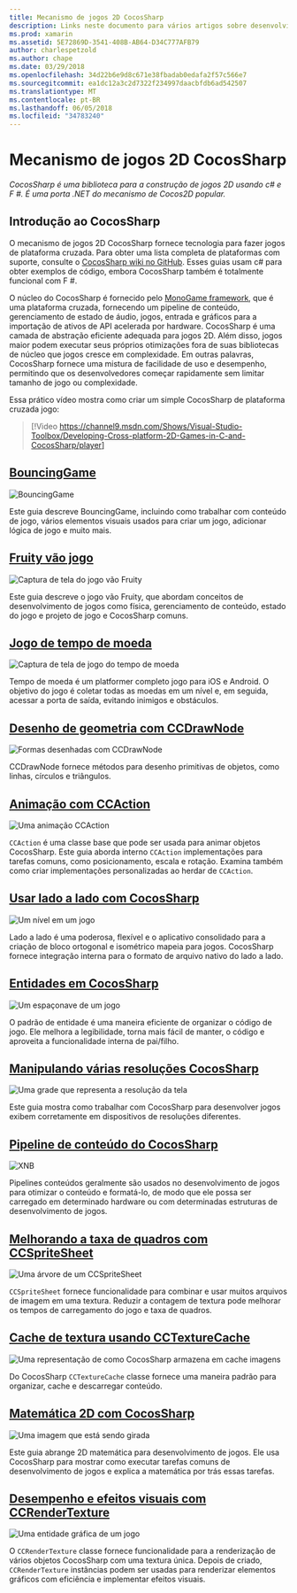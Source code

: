 ```yaml
---
title: Mecanismo de jogos 2D CocosSharp
description: Links neste documento para vários artigos sobre desenvolvimento de jogos com CocosSharp. O conteúdo vinculado descreve aplicativos de amostra, desenho, animação e muito mais.
ms.prod: xamarin
ms.assetid: 5E72869D-3541-408B-AB64-D34C777AFB79
author: charlespetzold
ms.author: chape
ms.date: 03/29/2018
ms.openlocfilehash: 34d22b6e9d8c671e38fbadab0edafa2f57c566e7
ms.sourcegitcommit: ea1dc12a3c2d7322f234997daacbfdb6ad542507
ms.translationtype: MT
ms.contentlocale: pt-BR
ms.lasthandoff: 06/05/2018
ms.locfileid: "34783240"
---
```

# <a name="cocossharp-2d-game-engine"></a>Mecanismo de jogos 2D CocosSharp

_CocosSharp é uma biblioteca para a construção de jogos 2D usando c# e F #. É uma porta .NET do mecanismo de Cocos2D popular._

## <a name="introduction-to-cocossharp"></a>Introdução ao CocosSharp

O mecanismo de jogos 2D CocosSharp fornece tecnologia para fazer jogos de plataforma cruzada. Para obter uma lista completa de plataformas com suporte, consulte o [CocosSharp wiki no GitHub](https://github.com/mono/CocosSharp/wiki).
Esses guias usam c# para obter exemplos de código, embora CocosSharp também é totalmente funcional com F #.

O núcleo do CocosSharp é fornecido pelo [MonoGame framework](http://www.monogame.net/), que é uma plataforma cruzada, fornecendo um pipeline de conteúdo, gerenciamento de estado de áudio, jogos, entrada e gráficos para a importação de ativos de API acelerada por hardware.
CocosSharp é uma camada de abstração eficiente adequada para jogos 2D.
Além disso, jogos maior podem executar seus próprios otimizações fora de suas bibliotecas de núcleo que jogos cresce em complexidade. Em outras palavras, CocosSharp fornece uma mistura de facilidade de uso e desempenho, permitindo que os desenvolvedores começar rapidamente sem limitar tamanho de jogo ou complexidade.

Essa prático vídeo mostra como criar um simple CocosSharp de plataforma cruzada jogo:

> [!Video https://channel9.msdn.com/Shows/Visual-Studio-Toolbox/Developing-Cross-platform-2D-Games-in-C-and-CocosSharp/player]

## <a name="bouncinggamegraphics-gamescocossharpbouncing-gamemd"></a>[BouncingGame](~/graphics-games/cocossharp/bouncing-game.md)

![BouncingGame](images/bouncing-game.png "BouncingGame")

Este guia descreve BouncingGame, incluindo como trabalhar com conteúdo de jogo, vários elementos visuais usados para criar um jogo, adicionar lógica de jogo e muito mais.

## <a name="fruity-falls-gamegraphics-gamescocossharpfruity-fallsmd"></a>[Fruity vão jogo](~/graphics-games/cocossharp/fruity-falls.md)

![Captura de tela do jogo vão Fruity](images/fruity-falls.png "Fruity vão captura de tela de jogo")

Este guia descreve o jogo vão Fruity, que abordam conceitos de desenvolvimento de jogos como física, gerenciamento de conteúdo, estado do jogo e projeto de jogo e CocosSharp comuns.  

## <a name="coin-time-gamegraphics-gamescocossharpcointimemd"></a>[Jogo de tempo de moeda](~/graphics-games/cocossharp/cointime.md)

![Captura de tela de jogo do tempo de moeda](images/cointime.png "captura de tela de jogo do tempo de moeda")

Tempo de moeda é um platformer completo jogo para iOS e Android. O objetivo do jogo é coletar todas as moedas em um nível e, em seguida, acessar a porta de saída, evitando inimigos e obstáculos.

## <a name="drawing-geometry-with-ccdrawnodegraphics-gamescocossharpccdrawnodemd"></a>[Desenho de geometria com CCDrawNode](~/graphics-games/cocossharp/ccdrawnode.md)

![Formas desenhadas com CCDrawNode](images/ccdrawnode.png "formas desenhadas com CCDrawNode")

CCDrawNode fornece métodos para desenho primitivas de objetos, como linhas, círculos e triângulos.

## <a name="animating-with-ccactiongraphics-gamescocossharpccactionmd"></a>[Animação com CCAction](~/graphics-games/cocossharp/ccaction.md)

![Uma animação CCAction](images/ccaction.png "CCAction A animação")

`CCAction` é uma classe base que pode ser usada para animar objetos CocosSharp. Este guia aborda interno `CCAction` implementações para tarefas comuns, como posicionamento, escala e rotação. Examina também como criar implementações personalizadas ao herdar de `CCAction`.

## <a name="using-tiled-with-cocossharpgraphics-gamescocossharptiledmd"></a>[Usar lado a lado com CocosSharp](~/graphics-games/cocossharp/tiled.md)

![Um nível em um jogo](images/tiled.png "um nível em um jogo")

Lado a lado é uma poderosa, flexível e o aplicativo consolidado para a criação de bloco ortogonal e isométrico mapeia para jogos. CocosSharp fornece integração interna para o formato de arquivo nativo do lado a lado.

## <a name="entities-in-cocossharpgraphics-gamescocossharpentitiesmd"></a>[Entidades em CocosSharp](~/graphics-games/cocossharp/entities.md)

![Um espaçonave de um jogo](images/entities.png "um espaçonave de um jogo")

O padrão de entidade é uma maneira eficiente de organizar o código de jogo. Ele melhora a legibilidade, torna mais fácil de manter, o código e aproveita a funcionalidade interna de pai/filho.

## <a name="handling-multiple-resolutions-in-cocossharpgraphics-gamescocossharpresolutionsmd"></a>[Manipulando várias resoluções CocosSharp](~/graphics-games/cocossharp/resolutions.md)

![Uma grade que representa a resolução da tela](images/resolutions.png "uma grade que representa a resolução da tela")

Este guia mostra como trabalhar com CocosSharp para desenvolver jogos exibem corretamente em dispositivos de resoluções diferentes.

## <a name="cocossharp-content-pipelinegraphics-gamescocossharpcontent-pipelineindexmd"></a>[Pipeline de conteúdo do CocosSharp](~/graphics-games/cocossharp/content-pipeline/index.md)

![XNB](images/content-pipeline.png "XNB")

Pipelines conteúdos geralmente são usados no desenvolvimento de jogos para otimizar o conteúdo e formatá-lo, de modo que ele possa ser carregado em determinado hardware ou com determinadas estruturas de desenvolvimento de jogos.

## <a name="improving-frame-rate-with-ccspritesheetgraphics-gamescocossharpccspritesheetmd"></a>[Melhorando a taxa de quadros com CCSpriteSheet](~/graphics-games/cocossharp/ccspritesheet.md)

![Uma árvore de um CCSpriteSheet](images/ccspritesheet.png "uma árvore de um CCSpriteSheet")

`CCSpriteSheet` fornece funcionalidade para combinar e usar muitos arquivos de imagem em uma textura. Reduzir a contagem de textura pode melhorar os tempos de carregamento do jogo e taxa de quadros.

## <a name="texture-caching-using-cctexturecachegraphics-gamescocossharptexture-cachemd"></a>[Cache de textura usando CCTextureCache](~/graphics-games/cocossharp/texture-cache.md)

![Uma representação de como CocosSharp armazena em cache imagens](images/texture-cache.png "uma representação de como CocosSharp armazena em cache imagens")

Do CocosSharp `CCTextureCache` classe fornece uma maneira padrão para organizar, cache e descarregar conteúdo. 

## <a name="2d-math-with-cocossharpgraphics-gamescocossharpmathmd"></a>[Matemática 2D com CocosSharp](~/graphics-games/cocossharp/math.md)

![Uma imagem que está sendo girada](images/math.png "uma imagem que está sendo girada")

Este guia abrange 2D matemática para desenvolvimento de jogos. Ele usa CocosSharp para mostrar como executar tarefas comuns de desenvolvimento de jogos e explica a matemática por trás essas tarefas.

## <a name="performance-and-visual-effects-with-ccrendertexturegraphics-gamescocossharpccrendertexturemd"></a>[Desempenho e efeitos visuais com CCRenderTexture](~/graphics-games/cocossharp/ccrendertexture.md)

![Uma entidade gráfica de um jogo](images/ccrendertexture.png "uma entidade gráfica de um jogo")

O `CCRenderTexture` classe fornece funcionalidade para a renderização de vários objetos CocosSharp com uma textura única. Depois de criado, `CCRenderTexture` instâncias podem ser usadas para renderizar elementos gráficos com eficiência e implementar efeitos visuais.
